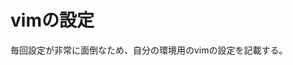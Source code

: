 vimの設定
============================================================

毎回設定が非常に面倒なため、自分の環境用のvimの設定を記載する。
